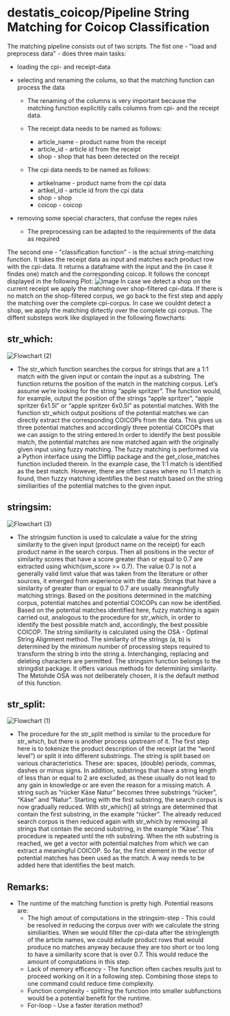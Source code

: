 # destatis_coicop/Pipeline String Matching for Coicop Classification 

  The matching pipeline consists out of two scripts. The fist one - "load and preprocess data" - does three main tasks:
- loading the cpi- and receipt-data
- selecting and renaming the colums, so that the matching function can process the data
  -  The renaming of the columns is very important because the matching function explicitily calls columns from cpi- and the receipt data.
    -  The receipt data needs to be named as follows:
      
        - article_name - product name from the receipt
        - article_id - article id from the receipt
        - shop - shop that has been detected on the receipt
     
    - The cpi data needs to be named as follows:
      
        - artikelname - product name from the cpi data
        - artikel_id - article id from the cpi data
        - shop - shop 
        - coicop - coicop 
  
- removing some special characters, that confuse the regex rules
    -  The preprocessing can be adapted to the requirements of the data as required

The second one - "classification function" - is the actual string-matching function. It takes the receipt data as input and matches each product row with the cpi-data. It returns a dataframe with the input and the (in case it findes one) match and the corresponding coicop. It follows the concept displayed in the following Plot:
![image](https://github.com/user-attachments/assets/929162a0-0070-4f85-9693-f89a7358b527)
In case we detect a shop on the current receipt we apply the matching over shop-filtered cpi-data. If there is no match on the shop-filtered corpus, we go back to the first step and apply the matching over the complete cpi-corpus. In case we couldnt detect a shop, we apply the matching dirtectly over the complete cpi corpus. The diffent substeps work like displayed in the following flowcharts:

str_which:
- 
![Flowchart (2)](https://github.com/user-attachments/assets/b18b6d5a-a63a-472c-948d-0aa686225c4a)

 - The str_which function searches the corpus for strings that are a 1:1 match with the given input or contain the input as a substring. The function returns the position of the match in the matching corpus. Let’s assume we’re looking for the string “apple spritzer”. The function would, for example, output the position of the strings “apple spritzer”, “apple spritzer 6x1.5l” or “apple spritzer 6x0.5l” as potential matches. With the function str_which output positions of the potential matches we can directly extract the corresponding COICOPs from the data. This gives us three potential matches and accordingly three potential COICOPs that we can assign to the string entered.In order to identify the best possible match, the potential matches are now matched again with the originally given input using fuzzy matching. The fuzzy matching is performed via a Python interface using the Difflip package and the get_close_matches function included therein. In the example case, the 1:1 match is identified as the best match. However, there are often cases where no 1:1 match is found, then fuzzy matching identifies the best match based on the string similiarities of the potential matches to the given input.



stringsim:
- 
![Flowchart (3)](https://github.com/user-attachments/assets/a2316012-51c4-4ddb-b2af-e9edda56082d)

 - The stringsim function is used to calculate a value for the string similarity to the given input (product name on the receipt) for each product name in the search corpus. Then all positions in the vector of similarity scores that have a score greater than or equal to 0.7 are extracted using which(sim_score >= 0.7). The value 0.7 is not a generally valid limit value that was taken from the literature or other sources, it emerged from experience with the data. Strings that have a similarity of greater than or equal to 0.7 are usually meaningfully matching strings. Based on the positions determined in the matching corpus, potential matches and potential COICOPs can now be identified. Based on the potential matches identified here, fuzzy matching is again carried out, analogous to the procedure for str_which, in order to identify the best possible match and, accordingly, the best possible COICOP. The string similiarity is calculated using the OSA - Optimal String Alignment method. The similarity of the strings (a, b) is determined by the minimum number of processing steps required to transform the string b into the string a. Interchanging, replacing and deleting characters are permitted. The stringsim function belongs to the stringdist package. It offers various methods for determining similarity. The Metohde OSA was not deliberately chosen, it is the default method of this function.
   

str_split: 
-
![Flowchart (1)](https://github.com/user-attachments/assets/b68cf1ad-2554-4553-bb68-dbe1716481a9)

  - The procedure for the str_split method is similar to the procedure for str_which, but there is another process upstream of it. The first step here is to tokenize the product description of the receipt (at the “word level”) or split it into different substrings. The string is split based on various characteristics. These are: spaces, (double) periods, commas, dashes or minus signs. In addition, substrings that have a string length of less than or equal to 2 are excluded, as these usually do not lead to any gain in knowledge or are even the reason for a missing match. A string such as “rücker Käse Natur” becomes three substrings “rücker”, “Käse” and “Natur”. Starting with the first substring, the search corpus is now gradually reduced. With str_which() all strings are determined that contain the first substring, in the example “rücker”. The already reduced search corpus is then reduced again with str_which by removing all strings that contain the second substring, in the example “Käse”. This procedure is repeated until the nth substring. When the nth substring is reached, we get a vector with potential matches from which we can extract a meaningful COICOP. So far, the first element in the vector of potential matches has been used as the match. A way needs to be added here that identifies the best match.


Remarks:
  - 
  - The runtime of the matching function is pretty high. Potential reasons are:
      - The high amout of computations in the stringsim-step - This could be resolved in reducing the corpus over with we calculate the string similiarities. When we would filter the cpi-data after the stringlength of the article names, we could exlude product rows that would produce no matches anyway because they are too short or too long to have a similiarity score that is over 0.7. This would reduce the amount of computations in this step.
      - Lack of memory efficency - The function often caches results just to proceed working on it in a following step. Combining those steps to one command could reduce time complexity.
      - Function complexity - splitting the function into smaller subfunctions would be a potential benefit for the runtime.
      - For-loop - Use a faster iteration method?



